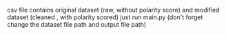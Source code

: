 csv file contains original dataset (raw, without polarity score) and modified dataset (cleaned , with polarity scored)
just run main.py (don't forget change the dataset file path and output file path)
